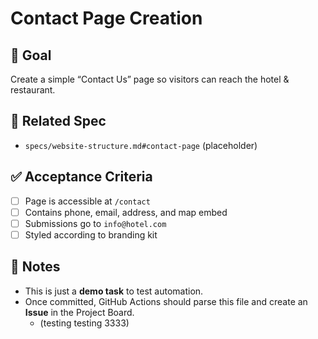 # Contact Page Creation

## 🎯 Goal
Create a simple “Contact Us” page so visitors can reach the hotel & restaurant.

## 📄 Related Spec
- `specs/website-structure.md#contact-page` (placeholder)

## ✅ Acceptance Criteria
- [ ] Page is accessible at `/contact`
- [ ] Contains phone, email, address, and map embed
- [ ] Submissions go to `info@hotel.com`
- [ ] Styled according to branding kit

## 📌 Notes
- This is just a **demo task** to test automation.
- Once committed, GitHub Actions should parse this file and create an **Issue** in the Project Board.
  - (testing testing 3333)
